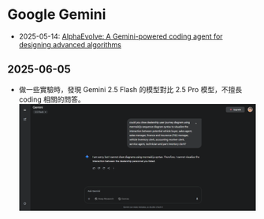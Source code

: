 # Google Gemini

- 2025-05-14: [AlphaEvolve: A Gemini-powered coding agent for designing advanced algorithms](https://deepmind.google/discover/blog/alphaevolve-a-gemini-powered-coding-agent-for-designing-advanced-algorithms/)

## 2025-06-05

- 做一些實驗時，發現 Gemini 2.5 Flash 的模型對比 2.5 Pro 模型，不擅長 coding 相關的問答。
![](img/2025-06-08_Gemini_2.5_Flash_limitation.png)